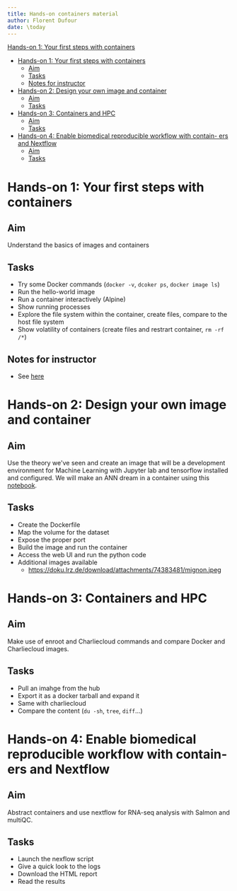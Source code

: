 ```yaml
---
title: Hands-on containers material
author: Florent Dufour
date: \today
---
```


[Hands-on 1: Your first steps with containers](#hands-on-1-your-first-steps-with-containers)
- [Hands-on 1: Your first steps with containers](#hands-on-1-your-first-steps-with-containers)
  - [Aim](#aim)
  - [Tasks](#tasks)
  - [Notes for instructor](#notes-for-instructor)
- [Hands-on 2: Design your own image and container](#hands-on-2-design-your-own-image-and-container)
  - [Aim](#aim-1)
  - [Tasks](#tasks-1)
- [Hands-on 3: Containers and HPC](#hands-on-3-containers-and-hpc)
  - [Aim](#aim-2)
  - [Tasks](#tasks-2)
- [Hands-on 4: Enable biomedical reproducible workflow with contain- ers and Nextflow](#hands-on-4-enable-biomedical-reproducible-workflow-with-contain--ers-and-nextflow)
  - [Aim](#aim-3)
  - [Tasks](#tasks-3)


# Hands-on 1: Your first steps with containers

## Aim 

Understand the basics of images and containers

## Tasks

- Try some Docker commands (`docker -v`, `dcoker ps`, `docker image ls`)
- Run the hello-world image
- Run a container interactively (Alpine)
- Show running processes
- Explore the file system within the container, create files, compare to the host file system
- Show volatility of containers (create files and restrart container, `rm -rf /*`)

## Notes for instructor

- See [here](./1-First-steps/README.md)

# Hands-on 2: Design your own image and container

## Aim

Use the theory we've seen and create an image that will be a development environment for Machine Learning with Jupyter lab and tensorflow installed and configured. We will make an ANN dream in a container using this [notebook](https://github.com/tensorflow/docs/blob/master/site/en/tutorials/generative/deepdream.ipynb/).

## Tasks

- Create the Dockerfile
- Map the volume for the dataset
- Expose the proper port
- Build the image and run the container
- Access the web UI and run the python code
- Additional images available
  - https://doku.lrz.de/download/attachments/74383481/mignon.jpeg

# Hands-on 3: Containers and HPC

## Aim

Make use of enroot and Charliecloud commands and compare Docker and Charliecloud images.

## Tasks

- Pull an imahge from the hub
- Export it as a docker tarball and expand it
- Same with charliecloud
- Compare the content (`du -sh`, `tree`, `diff`...)

# Hands-on 4: Enable biomedical reproducible workflow with contain- ers and Nextflow

## Aim 

Abstract containers and use nextflow for RNA-seq analysis with Salmon and multiQC.

## Tasks

- Launch the nexflow script
- Give a quick look to the logs
- Download the HTML report
- Read the results